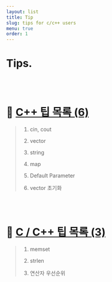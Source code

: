 ```yaml
---
layout: list
title: Tip
slug: tips for c/c++ users
menu: true
order: 1
---
```


# Tips.



<br><br>


# 🚩 [C++ 팁 목록 (6)](../posting/cate/cpp_tip.md)

> 1. cin, cout
> 
> 2. vector
> 
> 3. string
> 
> 4. map
> 
> 5. Default Parameter
> 
> 6. vector 초기화

<br><br>

# 🚩 [C / C++ 팁 목록 (3)](../posting/cate/c_tip.md)

> 1. memset
> 
> 2. strlen
> 
> 3. 연산자 우선순위